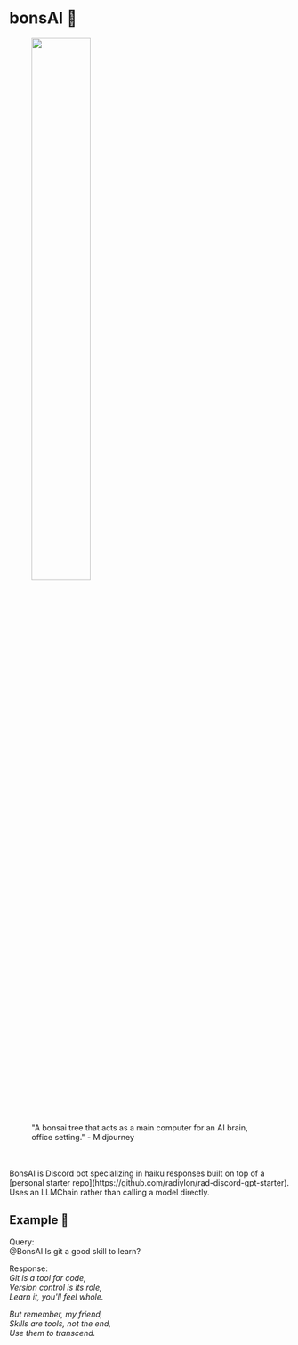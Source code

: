 # bonsAI 🌳

<figure>
  <img src="https://media.discordapp.net/attachments/909697628122513468/1109739881669861386/bonsai_tree3.png?width=1336&height=1336" style="width: 50%" /><br/>
  <figcaption>"A bonsai tree that acts as a main computer for an AI brain, office setting." - Midjourney</figcaption>
</figure>
<br><br>
BonsAI is Discord bot specializing in haiku responses built on top of a [personal starter repo](https://github.com/radiylon/rad-discord-gpt-starter). Uses an LLMChain rather than calling a model directly.

## Example 🐴
Query:<br>
@BonsAI Is git a good skill to learn?

Response:<br>
_Git is a tool for code,<br>
Version control is its role,<br>
Learn it, you'll feel whole._<br>

_But remember, my friend,<br>
Skills are tools, not the end,<br>
Use them to transcend._<br>

